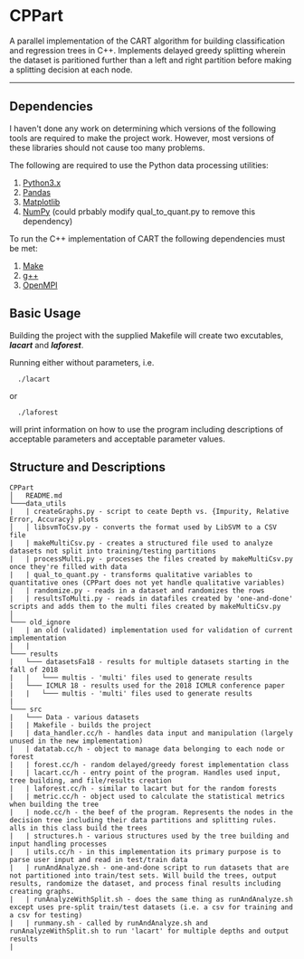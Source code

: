 # CPPart

A parallel implementation of the CART algorithm for building classification and regression trees in C++. Implements delayed greedy splitting wherein the dataset is paritioned further than a left and right partition before making a splitting decision at each node. 

----

## Dependencies
I haven't done any work on determining which versions of the following tools are required to make the project work. However, most versions of these libraries should not cause too many problems. 

The following are required to use the Python data processing utilities:
1. [Python3.x](https://www.python.org/downloads/)
2. [Pandas](https://pandas.pydata.org/)
3. [Matplotlib](https://matplotlib.org/)
4. [NumPy](http://www.numpy.org/) (could prbably modify qual_to_quant.py to remove this dependency)

To run the C++ implementation of CART the following dependencies must be met:
1. [Make](https://www.gnu.org/software/make/)
2. [g++](https://gcc.gnu.org/)
3. [OpenMPI](https://www.open-mpi.org/software/ompi/v4.0/)

## Basic Usage

Building the project with the supplied Makefile will create two excutables, **_lacart_** and **_laforest_**.

Running either without parameters, i.e.
```
  ./lacart
```
or 
```
  ./laforest
```
will print information on how to use the program including descriptions of acceptable parameters and acceptable parameter values.

## Structure and Descriptions

```
CPPart
│   README.md
└───data_utils
|   | createGraphs.py - script to ceate Depth vs. {Impurity, Relative Error, Accuracy} plots
│   │ libsvmToCsv.py - converts the format used by LibSVM to a CSV file
|   | makeMultiCsv.py - creates a structured file used to analyze datasets not split into training/testing partitions
|   | processMulti.py - processes the files created by makeMultiCsv.py once they're filled with data
|   | qual_to_quant.py - transforms qualitative variables to quantitative ones (CPPart does not yet handle qualitative variables)
|   | randomize.py - reads in a dataset and randomizes the rows
|   | resultsToMulti.py - reads in datafiles created by 'one-and-done' scripts and adds them to the multi files created by makeMultiCsv.py
│   
└─── old_ignore
|   | an old (validated) implementation used for validation of current implementation
|   |
└─── results
|   └─── datasetsFa18 - results for multiple datasets starting in the fall of 2018
|   |   └─── multis - 'multi' files used to generate results
|   └─── ICMLR 18 - results used for the 2018 ICMLR conference paper
|   |   └─── multis - 'multi' files used to generate results
|   
└─── src
|   └─── Data - various datasets
|   | Makefile - builds the project
|   | data_handler.cc/h - handles data input and manipulation (largely unused in the new implementation)
|   | datatab.cc/h - object to manage data belonging to each node or forest
|   | forest.cc/h - random delayed/greedy forest implementation class
|   | lacart.cc/h - entry point of the program. Handles used input, tree building, and file/results creation
|   | laforest.cc/h - similar to lacart but for the random forests
|   | metric.cc/h - object used to calculate the statistical metrics when building the tree
|   | node.cc/h - the beef of the program. Represents the nodes in the decision tree including their data partitions and splitting rules. alls in this class build the trees
|   | structures.h - various structures used by the tree building and input handling processes
|   | utils.cc/h - in this implementation its primary purpose is to parse user input and read in test/train data
|   | runAndAnalyze.sh - one-and-done script to run datasets that are not partitioned into train/test sets. Will build the trees, output results, randomize the dataset, and process final results including creating graphs.
|   | runAnalyzeWithSplit.sh - does the same thing as runAndAnalyze.sh except uses pre-split train/test datasets (i.e. a csv for training and a csv for testing)
|   | runmany.sh - called by runAndAnalyze.sh and runAnalyzeWithSplit.sh to run 'lacart' for multiple depths and output results
|
```
